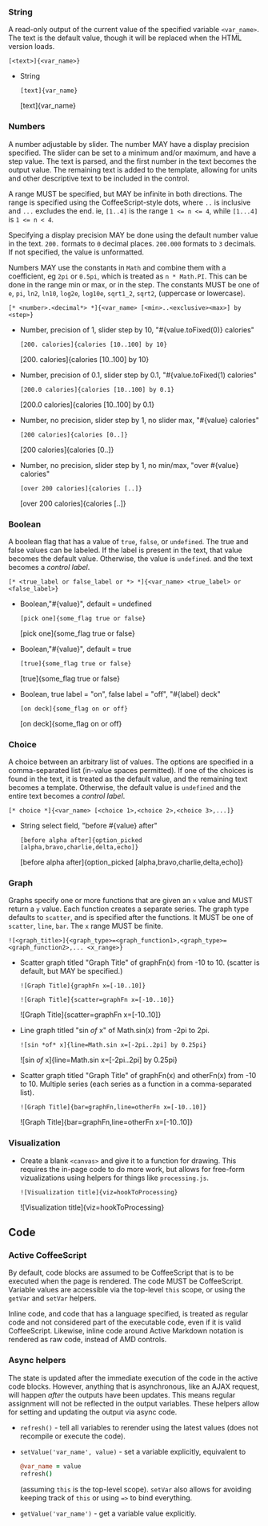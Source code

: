
### String

A read-only output of the current value of the specified variable
`<var_name>`. The text is the default value, though it will be
replaced when the HTML version loads.

`[<text>]{<var_name>}`

* String

    `[text]{var_name}`

    [text]{var_name}



### Numbers

A number adjustable by slider. The number MAY have a display precision
specified. The slider can be set to a minimum and/or maximum, and have a step
value. The text is parsed, and the first number in the text becomes the output
value. The remaining text is added to the template, allowing for units and
other descriptive text to be included in the control.

A range MUST be specified, but MAY be infinite in both directions. The range
is specified using the CoffeeScript-style dots, where `..` is inclusive and
`...` excludes the end. ie, `[1..4]` is the range `1 <= n <= 4`, while
`[1...4]` is `1 <= n < 4`.

Specifying a display precision MAY be done using the default number value in
the text. `200.` formats to `0` decimal places. `200.000` formats to `3`
decimals. If not specified, the value is unformatted.

Numbers MAY use the constants in `Math` and combine them with a coefficient,
eg `2pi` or `0.5pi`, which is treated as `n * Math.PI`. This can be done in
the range min or max, or in the step. The constants MUST be one of `e`, `pi`,
`ln2`, `ln10`, `log2e`, `log10e`, `sqrt1_2`, `sqrt2`, (uppercase or lowercase).

`[* <number>.<decimal*> *]{<var_name> [<min>..<exclusive><max>] by <step>}`

* Number, precision of 1, slider step by 10, "#{value.toFixed(0)} calories"

    `[200. calories]{calories [10..100] by 10}`

    [200. calories]{calories [10..100] by 10}

* Number, precision of 0.1, slider step by 0.1, "#{value.toFixed(1) calories"

    `[200.0 calories]{calories [10..100] by 0.1}`

    [200.0 calories]{calories [10..100] by 0.1}

* Number, no precision, slider step by 1, no slider max, "#{value} calories"

    `[200 calories]{calories [0..]}`

    [200 calories]{calories [0..]}

* Number, no precision, slider step by 1, no min/max, "over #{value} calories"

    `[over 200 calories]{calories [..]}`

    [over 200 calories]{calories [..]}



### Boolean

A boolean flag that has a value of `true`, `false`, or `undefined`. The true
and false values can be labeled. If the label is present in the text, that
value becomes the default value. Otherwise, the value is `undefined`. and
the text becomes a *control label*.

`[* <true_label or false_label or *> *]{<var_name> <true_label> or <false_label>}`

* Boolean,"#{value}", default = undefined

    `[pick one]{some_flag true or false}`

    [pick one]{some_flag true or false}

* Boolean,"#{value}", default = true

    `[true]{some_flag true or false}`

    [true]{some_flag true or false}

* Boolean, true label = "on", false label = "off", "#{label} deck"

    `[on deck]{some_flag on or off}`

    [on deck]{some_flag on or off}



### Choice

A choice between an arbitrary list of values. The options are specified in a
comma-separated list (in-value spaces permitted). If one of the choices is
found in the text, it is treated as the default value, and the remaining text
becomes a template. Otherwise, the default value is `undefined` and the entire
text becomes a *control label*.

`[* choice *]{<var_name> [<choice 1>,<choice 2>,<choice 3>,...]}`

* String select field, "before #{value} after"

    `[before alpha after]{option_picked [alpha,bravo,charlie,delta,echo]}`

    [before alpha after]{option_picked [alpha,bravo,charlie,delta,echo]}



### Graph

Graphs specify one or more functions that are given an `x` value and MUST
return a `y` value. Each function creates a separate series. The graph type
defaults to `scatter`, and is specified after the functions. It MUST be one
of `scatter`, `line`, `bar`. The `x` range MUST be finite.

`![<graph_title>]{<graph_type>=<graph_function1>,<graph_type>=<graph_function2>,... <x_range>}`


* Scatter graph titled "Graph Title" of graphFn(x) from -10 to 10.
  (scatter is default, but MAY be specified.)

    `![Graph Title]{graphFn x=[-10..10]}`

    `![Graph Title]{scatter=graphFn x=[-10..10]}`

    ![Graph Title]{scatter=graphFn x=[-10..10]}

* Line graph titled "sin <em>of</em> x" of Math.sin(x) from -2pi to 2pi.

    `![sin *of* x]{line=Math.sin x=[-2pi..2pi] by 0.25pi}`

    ![sin *of* x]{line=Math.sin x=[-2pi..2pi] by 0.25pi}

* Scatter graph titled "Graph Title" of graphFn(x) and otherFn(x) from -10 to 10.
  Multiple series (each series as a function in a comma-separated list).

    `![Graph Title]{bar=graphFn,line=otherFn x=[-10..10]}`

    ![Graph Title]{bar=graphFn,line=otherFn x=[-10..10]}

### Visualization

* Create a blank `<canvas>` and give it to a function for drawing. This requires
  the in-page code to do more work, but allows for free-form vizualizations
  using helpers for things like `processing.js`.

    `![Visualization title]{viz=hookToProcessing}`

    ![Visualization title]{viz=hookToProcessing}



## Code

### Active CoffeeScript

By default, code blocks are assumed to be CoffeeScript that is to be executed
when the page is rendered. The code MUST be CoffeeScript. Variable values are
accessible via the top-level `this` scope, or using the `getVar` and `setVar`
helpers.

Inline code, and code that has a language specified, is treated as regular
code and not considered part of the executable code, even if it is valid
CoffeeScript. Likewise, inline code around Active Markdown notation is
rendered as raw code, instead of AMD controls.

### Async helpers

The state is updated after the immediate execution of the code in the active
code blocks. However, anything that is asynchronous, like an AJAX request,
will happen *after* the outputs have been updates. This means regular 
assignment will not be reflected in the output variables. These helpers allow
for setting and updating the output via async code.

* `refresh()` - tell all variables to rerender using the latest values
  (does not recompile or execute the code).

* `setValue('var_name', value)` - set a variable explicitly, equivalent to

    ```coffeescript
    @var_name = value
    refresh()
    ```

    (assuming `this` is the top-level scope). `setVar` also allows for avoiding
    keeping track of `this` or using `=>` to bind everything.

* `getValue('var_name')` - get a variable value explicitly.



